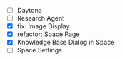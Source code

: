 - [ ] Daytona
- [ ] Research Agent
- [x] fix: Image Display
- [x] refactor: Space Page
- [x] Knowledge Base Dialog in Space
- [ ] Space Settings
